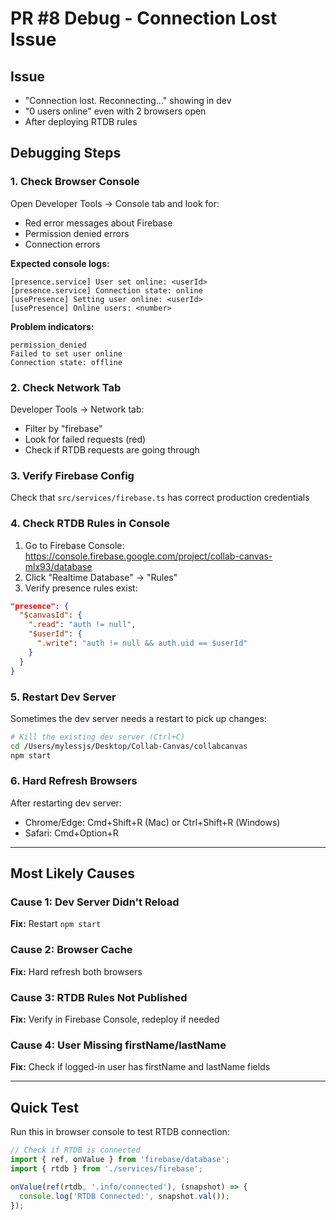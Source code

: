 # PR #8 Debug - Connection Lost Issue

## Issue
- "Connection lost. Reconnecting..." showing in dev
- "0 users online" even with 2 browsers open
- After deploying RTDB rules

## Debugging Steps

### 1. Check Browser Console
Open Developer Tools → Console tab and look for:
- Red error messages about Firebase
- Permission denied errors
- Connection errors

**Expected console logs:**
```
[presence.service] User set online: <userId>
[presence.service] Connection state: online
[usePresence] Setting user online: <userId>
[usePresence] Online users: <number>
```

**Problem indicators:**
```
permission_denied
Failed to set user online
Connection state: offline
```

### 2. Check Network Tab
Developer Tools → Network tab:
- Filter by "firebase"
- Look for failed requests (red)
- Check if RTDB requests are going through

### 3. Verify Firebase Config
Check that `src/services/firebase.ts` has correct production credentials

### 4. Check RTDB Rules in Console
1. Go to Firebase Console: https://console.firebase.google.com/project/collab-canvas-mlx93/database
2. Click "Realtime Database" → "Rules"
3. Verify presence rules exist:
```json
"presence": {
  "$canvasId": {
    ".read": "auth != null",
    "$userId": {
      ".write": "auth != null && auth.uid == $userId"
    }
  }
}
```

### 5. Restart Dev Server
Sometimes the dev server needs a restart to pick up changes:
```bash
# Kill the existing dev server (Ctrl+C)
cd /Users/mylessjs/Desktop/Collab-Canvas/collabcanvas
npm start
```

### 6. Hard Refresh Browsers
After restarting dev server:
- Chrome/Edge: Cmd+Shift+R (Mac) or Ctrl+Shift+R (Windows)
- Safari: Cmd+Option+R

---

## Most Likely Causes

### Cause 1: Dev Server Didn't Reload
**Fix:** Restart `npm start`

### Cause 2: Browser Cache
**Fix:** Hard refresh both browsers

### Cause 3: RTDB Rules Not Published
**Fix:** Verify in Firebase Console, redeploy if needed

### Cause 4: User Missing firstName/lastName
**Fix:** Check if logged-in user has firstName and lastName fields

---

## Quick Test
Run this in browser console to test RTDB connection:
```javascript
// Check if RTDB is connected
import { ref, onValue } from 'firebase/database';
import { rtdb } from './services/firebase';

onValue(ref(rtdb, '.info/connected'), (snapshot) => {
  console.log('RTDB Connected:', snapshot.val());
});
```

